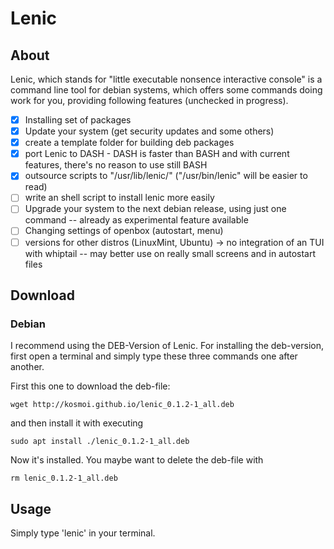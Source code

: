 # Lenic

## About

Lenic, which stands for "little executable nonsence interactive console" is a command line tool for debian systems, which offers some commands doing work for you, providing following features (unchecked in progress).

- [x] Installing set of packages
- [x] Update your system (get security updates and some others)
- [x] create a template folder for building deb packages
- [x] port Lenic to DASH - DASH is faster than BASH and with current features, there's no reason to use still BASH
- [x] outsource scripts to "/usr/lib/lenic/" ("/usr/bin/lenic" will be easier to read)
- [ ] write an shell script to install lenic more easily
- [ ] Upgrade your system to the next debian release, using just one command -- already as experimental feature available
- [ ] Changing settings of openbox (autostart, menu)
- [ ] versions for other distros (LinuxMint, Ubuntu)
-> no integration of an TUI with whiptail -- may better use on really small screens and in autostart files

## Download
### Debian

I recommend using the DEB-Version of Lenic.
For installing the deb-version, first open a terminal and simply type these three commands one after another.

First this one to download the deb-file:

`wget http://kosmoi.github.io/lenic_0.1.2-1_all.deb`

and then install it with executing

`sudo apt install ./lenic_0.1.2-1_all.deb`

Now it's installed. You maybe want to delete the deb-file with

`rm lenic_0.1.2-1_all.deb`

## Usage

Simply type 'lenic' in your terminal.
